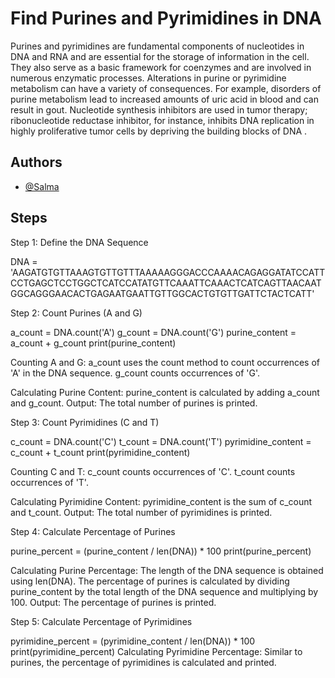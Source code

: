 
# Find Purines and Pyrimidines in DNA

Purines and pyrimidines are fundamental components of nucleotides in DNA and RNA and are essential for the storage of information in the cell. They also serve as a basic framework for coenzymes and are involved in numerous enzymatic processes. Alterations in purine or pyrimidine metabolism can have a variety of consequences. For example, disorders of purine metabolism lead to increased amounts of uric acid in blood and can result in gout. Nucleotide synthesis inhibitors are used in tumor therapy; ribonucleotide reductase inhibitor, for instance, inhibits DNA replication in highly proliferative tumor cells by depriving the building blocks of DNA .

## Authors

- [@Salma](https://github.com/Bioinformatician-dev)


## Steps
Step 1: Define the DNA Sequence

DNA = 'AAGATGTGTTAAAGTGTTGTTTAAAAAGGGACCCAAAACAGAGGATATCCATTCCTGAGCTCCTGGCTCATCCATATGTTCAAATTCAAACTCATCAGTTAACAATGGCAGGGAACACTGAGAATGAATTGTTGGCACTGTGTTGATTCTACTCATT'

Step 2: Count Purines (A and G)

a_count = DNA.count('A')
g_count = DNA.count('G')
purine_content = a_count + g_count
print(purine_content)

Counting A and G:
a_count uses the count method to count occurrences of 'A' in the DNA sequence.
g_count counts occurrences of 'G'.

Calculating Purine Content:
purine_content is calculated by adding a_count and g_count.
Output:
The total number of purines is printed.

Step 3: Count Pyrimidines (C and T)

c_count = DNA.count('C')
t_count = DNA.count('T')
pyrimidine_content = c_count + t_count
print(pyrimidine_content)

Counting C and T:
c_count counts occurrences of 'C'.
t_count counts occurrences of 'T'.

Calculating Pyrimidine Content:
pyrimidine_content is the sum of c_count and t_count.
Output:
The total number of pyrimidines is printed.

Step 4: Calculate Percentage of Purines

purine_percent = (purine_content / len(DNA)) * 100
print(purine_percent)

Calculating Purine Percentage:
The length of the DNA sequence is obtained using len(DNA).
The percentage of purines is calculated by dividing purine_content by the total length of the DNA sequence and multiplying by 100.
Output:
The percentage of purines is printed.

Step 5: Calculate Percentage of Pyrimidines

pyrimidine_percent = (pyrimidine_content / len(DNA)) * 100
print(pyrimidine_percent)
Calculating Pyrimidine Percentage:
Similar to purines, the percentage of pyrimidines is calculated and printed.
